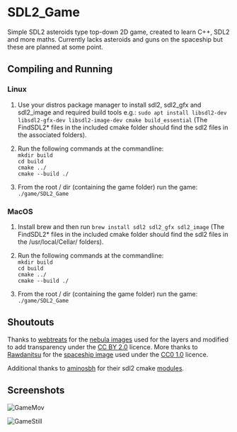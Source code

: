 # SDL2_Game

Simple SDL2 asteroids type top-down 2D game, created to learn C++, SDL2 and more maths. Currently lacks asteroids and guns on the spaceship but these are planned at some point.


## Compiling and Running

### Linux

1. Use your distros package manager to install sdl2, sdl2_gfx and sdl2_image and required build tools e.g.:  `sudo apt install libsdl2-dev libsdl2-gfx-dev libsdl2-image-dev cmake build_essential` (The FindSDL2* files in the included cmake folder should find the sdl2 files in the associated folders).

2. Run the following commands at the commandline:  
`mkdir build `   
`cd build`  
`cmake ../`  
`cmake --build ./`

3. From the root / dir (containing the game folder) run the game:  
`./game/SDL2_Game`

### MacOS

1. Install brew and then run `brew install sdl2 sdl2_gfx sdl2_image` (The FindSDL2* files in the included cmake folder should find the sdl2 files in the /usr/local/Cellar/ folders).

2. Run the following commands at the commandline:  
`mkdir build `   
`cd build`  
`cmake ../`  
`cmake --build ./`

3. From the root / dir (containing the game folder) run the game:  
`./game/SDL2_Game`  


## Shoutouts

Thanks to [webtreats](https://www.flickr.com/photos/webtreatsetc/) for the [nebula images](https://www.flickr.com/photos/webtreatsetc/4081217254/) used for the layers and modified to add transparency under the [CC BY 2.0](https://creativecommons.org/licenses/by/2.0/) licence. More thanks to [Rawdanitsu](https://opengameart.org/users/rawdanitsu) for the [spaceship image](https://opengameart.org/content/some-top-down-spaceships) used under the [CC0 1.0](https://creativecommons.org/publicdomain/zero/1.0/) licence.

Additional thanks to [aminosbh](https://github.com/aminosbh) for their sdl2 cmake [modules](https://github.com/aminosbh/sdl2-cmake-modules).


## Screenshots

![GameMov](https://github.com/annahowell/SDL2_Game/blob/master/screenshots/SDL2_Game.webp)

![GameStill](https://github.com/annahowell/SDL2_Game/blob/master/screenshots/SDL2_Game.jpg)
